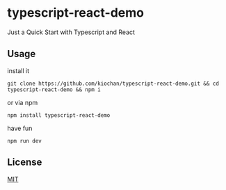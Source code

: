 # typescript-react-demo

Just a Quick Start with Typescript and React

## Usage

install it
```
git clone https://github.com/kiochan/typescript-react-demo.git && cd typescript-react-demo && npm i
```

or via npm

```
npm install typescript-react-demo
```

have fun
```
npm run dev
```

## License
[MIT](./LICENSE)
